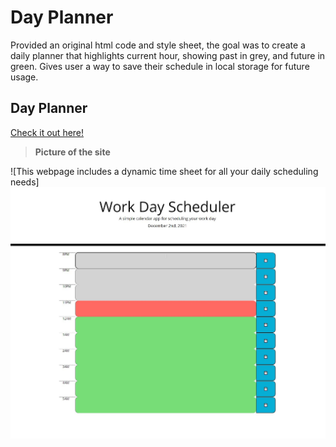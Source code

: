 # Day Planner
Provided an original html code and style sheet, the goal was to create a daily planner that highlights current hour, showing past in grey, and future in green. Gives user a way to save their schedule in local storage for future usage.

## Day Planner 

[Check it out here!](https://mcstewart76.github.io/DayPlanner/)

>**Picture of the site**

![This webpage includes a dynamic time sheet for all your daily scheduling needs]
<img src="https://github.com/mcstewart76/DayPlanner/raw/main/assets/images/DayPlan.JPG">
